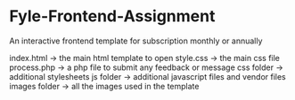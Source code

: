# Fyle-Frontend-Assignment
An interactive frontend template for subscription monthly or annually

index.html -> the main html template to open
style.css -> the main css file
process.php -> a php file to submit any feedback or message
css folder -> additional stylesheets
js folder -> additional javascript files and vendor files
images folder -> all the images used in the template
